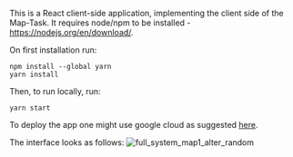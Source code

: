 ﻿This is a React client-side application, implementing the client side of the Map-Task.
It requires node/npm to be installed -  https://nodejs.org/en/download/.

On first installation run:
```
npm install --global yarn
yarn install
```

Then, to run locally, run:
```
yarn start
```

To deploy the app one might use google cloud as suggested [here](https://medium.com/@danielbentley/deploying-your-react-app-with-google-app-engine-4cb68cb00e2f).


The interface looks as follows:
![full_system_map1_alter_random](https://github.com/user-attachments/assets/750e068f-8d7e-48b8-84b2-411afdbc5750)


















